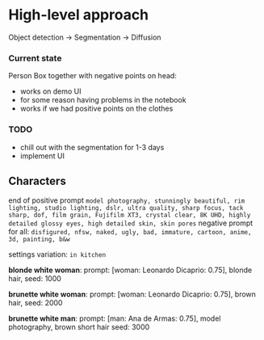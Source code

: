 # High-level approach

Object detection -> Segmentation -> Diffusion

### Current state

Person Box together with negative points on head:

- works on demo UI
- for some reason having problems in the notebook
- works if we had positive points on the clothes

### TODO

- chill out with the segmentation for 1-3 days
- implement UI

## Characters

end of positive prompt `model photography, stunningly beautiful, rim lighting, studio lighting, dslr, ultra quality, sharp focus, tack sharp, dof, film grain, Fujifilm XT3, crystal clear, 8K UHD, highly detailed glossy eyes, high detailed skin, skin pores`
negative prompt for all: `disfigured, nfsw, naked, ugly, bad, immature, cartoon, anime, 3d, painting, b&w`

settings variation: `in kitchen`

**blonde white woman**:
prompt: [woman: Leonardo Dicaprio: 0.75], blonde hair,
seed: 1000

**brunette white woman**:
prompt: [woman: Leonardo Dicaprio: 0.75], brown hair,
seed: 2000

**brunette white man**:
prompt: [man: Ana de Armas: 0.75], model photography, brown short hair
seed: 3000
